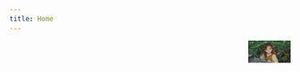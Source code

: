 ```yaml
---
title: Home
---
```


[<img src="https://github.com/NationalDayhappy/else/blob/main/img-16478447919201f88b31234d5dcb16307dcbe07f5e1dc.jpg" style="max-width:15%;min-width:40px;float:right;" alt="Github repo" />](https://github.com/NationalDayhappy/Bigdata)



